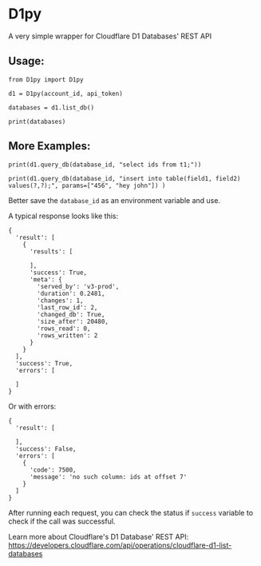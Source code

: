 # D1py
A very simple wrapper for Cloudflare D1 Databases' REST API

## Usage:

```
from D1py import D1py

d1 = D1py(account_id, api_token)

databases = d1.list_db()

print(databases)
```

## More Examples:

`print(d1.query_db(database_id, "select ids from t1;"))`

`print(d1.query_db(database_id,
                  "insert into table(field1, field2) values(?,?);",
                   params=["456", "hey john"])
                   )`

Better save the `database_id` as an environment variable and use.

A typical response looks like this:

```
{
  'result': [
    {
      'results': [
        
      ],
      'success': True,
      'meta': {
        'served_by': 'v3-prod',
        'duration': 0.2481,
        'changes': 1,
        'last_row_id': 2,
        'changed_db': True,
        'size_after': 20480,
        'rows_read': 0,
        'rows_written': 2
      }
    }
  ],
  'success': True,
  'errors': [
    
  ]
}
```
Or with errors:

```
{
  'result': [
    
  ],
  'success': False,
  'errors': [
    {
      'code': 7500,
      'message': 'no such column: ids at offset 7'
    }
  ]
}
```
After running each request, you can check the status if `success` variable to check if the call was successful.

Learn more about Cloudflare's D1 Database' REST API: https://developers.cloudflare.com/api/operations/cloudflare-d1-list-databases

